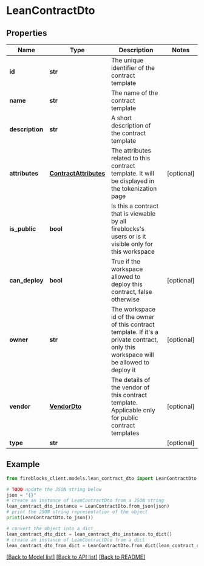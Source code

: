 # LeanContractDto


## Properties

Name | Type | Description | Notes
------------ | ------------- | ------------- | -------------
**id** | **str** | The unique identifier of the contract template | 
**name** | **str** | The name of the contract template | 
**description** | **str** | A short description of the contract template | 
**attributes** | [**ContractAttributes**](ContractAttributes.md) | The attributes related to this contract template. It will be displayed in the tokenization page | [optional] 
**is_public** | **bool** | Is this a contract that is viewable by all fireblocks&#39;s users or is it visible only for this workspace | 
**can_deploy** | **bool** | True if the workspace allowed to deploy this contract, false otherwise | [optional] 
**owner** | **str** | The workspace id of the owner of this contract template. If it&#39;s a private contract, only this workspace will be allowed to deploy it | [optional] 
**vendor** | [**VendorDto**](VendorDto.md) | The details of the vendor of this contract template. Applicable only for public contract templates | [optional] 
**type** | **str** |  | [optional] 

## Example

```python
from fireblocks_client.models.lean_contract_dto import LeanContractDto

# TODO update the JSON string below
json = "{}"
# create an instance of LeanContractDto from a JSON string
lean_contract_dto_instance = LeanContractDto.from_json(json)
# print the JSON string representation of the object
print(LeanContractDto.to_json())

# convert the object into a dict
lean_contract_dto_dict = lean_contract_dto_instance.to_dict()
# create an instance of LeanContractDto from a dict
lean_contract_dto_from_dict = LeanContractDto.from_dict(lean_contract_dto_dict)
```
[[Back to Model list]](../README.md#documentation-for-models) [[Back to API list]](../README.md#documentation-for-api-endpoints) [[Back to README]](../README.md)


